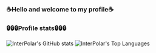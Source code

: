 ### ☕Hello and welcome to my profile☕

### 🔒🔒🔒Profile stats🔒🔒🔒
![InterPolar's GitHub stats](https://github-readme-stats.vercel.app/api?username=BruhDevel&theme=dracula) ![InterPolar's Top Languages](https://github-readme-stats.vercel.app/api/top-langs/?username=BruhDevel&theme=dracula)

